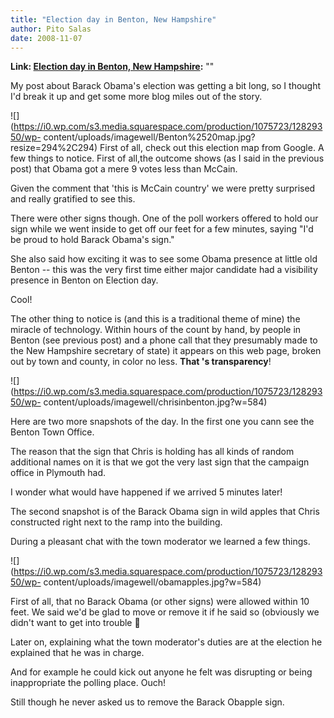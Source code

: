 ```yaml
---
title: "Election day in Benton, New Hampshire"
author: Pito Salas
date: 2008-11-07
---
```


**Link: [Election day in Benton, New Hampshire](None):** ""



My post about Barack Obama's election was getting a bit long, so I thought I'd
break it up and get some more blog miles out of the story.

![](https://i0.wp.com/s3.media.squarespace.com/production/1075723/12829350/wp-
content/uploads/imagewell/Benton%2520map.jpg?resize=294%2C294) First of all,
check out this election map from Google. A few things to notice. First of
all,the outcome shows (as I said in the previous post) that Obama got a mere 9
votes less than McCain.

Given the comment that 'this is McCain country' we were pretty surprised and
really gratified to see this.

There were other signs though. One of the poll workers offered to hold our
sign while we went inside to get off our feet for a few minutes, saying "I'd
be proud to hold Barack Obama's sign."

She also said how exciting it was to see some Obama presence at little old
Benton -- this was the very first time either major candidate had a visibility
presence in Benton on Election day.

Cool!

The other thing to notice is (and this is a traditional theme of mine) the
miracle of technology. Within hours of the count by hand, by people in Benton
(see previous post) and a phone call that they presumably made to the New
Hampshire secretary of state) it appears on this web page, broken out by town
and county, in color no less. **That 's transparency**!

![](https://i0.wp.com/s3.media.squarespace.com/production/1075723/12829350/wp-
content/uploads/imagewell/chrisinbenton.jpg?w=584)

Here are two more snapshots of the day. In the first one you cann see the
Benton Town Office.

The reason that the sign that Chris is holding has all kinds of random
additional names on it is that we got the very last sign that the campaign
office in Plymouth had.

I wonder what would have happened if we arrived 5 minutes later!

The second snapshot is of the Barack Obama sign in wild apples that Chris
constructed right next to the ramp into the building.

During a pleasant chat with the town moderator we learned a few things.

![](https://i0.wp.com/s3.media.squarespace.com/production/1075723/12829350/wp-
content/uploads/imagewell/obamapples.jpg?w=584)

First of all, that no Barack Obama (or other signs) were allowed within 10
feet. We said we'd be glad to move or remove it if he said so (obviously we
didn't want to get into trouble 🙂

Later on, explaining what the town moderator's duties are at the election he
explained that he was in charge.

And for example he could kick out anyone he felt was disrupting or being
inappropriate the polling place. Ouch!

Still though he never asked us to remove the Barack Obapple sign.



